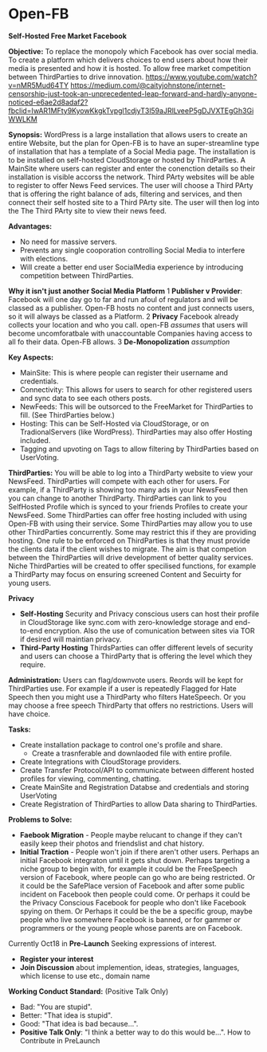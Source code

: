 # Open-FB
**Self-Hosted Free Market Facebook**

**Objective:**
To replace the monopoly which Facebook has over social media.
To create a platform which delivers choices to end users about how their media is presented and how it is hosted.
To allow free market competition between ThirdParties to drive innovation.
https://www.youtube.com/watch?v=nMR5Mud64TY
https://medium.com/@caityjohnstone/internet-censorship-just-took-an-unprecedented-leap-forward-and-hardly-anyone-noticed-e6ae2d8adaf2?fbclid=IwAR1MFty9KyowKkgkTvpgl1cdjyT3l59aJRlLveeP5gDJVXTEgGh3GiWWLKM

**Synopsis:** 
WordPress is a large installation that allows users to create an entire Website, but the plan for Open-FB is to have an super-streamline type of installation that has a template of a Social Media page. The installation is to be installed on self-hosted CloudStorage or hosted by ThirdParties. 
A MainSite where users can register and enter the conenction details so their installation is visible accorss the network.
Third PArty websites will be able to register to offer News Feed services. The user will choose a Third PArty that is offering the right balance of ads, filtering and services, and then connect their self hosted site to a Third PArty site. The user will then log into the The Third PArty site to view their news feed.

**Advantages:**
* No need for massive servers.
* Prevents any single cooporation controlling Social Media to interfere with elections.
* Will create a better end user SocialMedia experience by introducing competition between ThirdParties.

**Why it isn't just another Social Media Platform**
1 **Publisher v Provider**: Facebook will one day go to far and run afoul of regulators and will be classed as a publisher. Open-FB hosts no content and just connects users, so it will always be classed as a Platform.
2 **Privacy** Facebook already collects your location and who you call. open-FB _assumes_ that users will become uncomforatbale with unaccountable Companies having access to all fo their data. Open-FB allows.
3 **De-Monopolization**  _assumption_


**Key Aspects:**
* MainSite: This is where people can register their username and credentials.
* Connectivity: This allows for users to search for other registered users and sync data to see each others posts.
* NewFeeds: This will be outsorced to the FreeMarket for ThirdParties to fill. (See ThirdParties below.)
* Hosting: This can be Self-Hosted via CloudStorage, or on TradionalServers (like WordPress). ThirdParties may also offer Hosting included.
* Tagging and upvoting on Tags to allow filtering by ThirdParties based on UserVoting.

**ThirdParties:**
You will be able to log into a ThirdParty website to view your NewsFeed.
ThirdParties will compete with each other for users.
For example, if a ThirdParty is showing too many ads in your NewsFeed then you can change to another ThirdParty.
ThirdParties can link to you SelfHosted Profile which is synced to your friends Profiles to create your NewsFeed.
Some ThirdParties can offer free hosting included with using Open-FB with using their service.
Some ThirdParties may allow you to use other ThirdParties concurrently. Some may restrict this if they are providing hosting.
One rule to be enforced on ThirdParties is that they must provide the clients data if the client wishes to migrate.
The aim is that competion between the ThirdParties will drive development of better quality services. 
Niche ThirdParties will be created to offer specilised functions, for example a ThirdParty may focus on ensuring screened Content and Secuirty for young users. 

**Privacy**
* **Self-Hosting** Security and Privacy conscious users can host their profile in CloudStorage like sync.com with zero-knowledge storage and end-to-end encryption. Also the use of comunication between sites via TOR if desired will maintian privacy.
* **Third-Party Hosting** ThirdsParties can offer different levels of security and users can choose a ThirdParty that is offering the level which they require.

**Administration:**
Users can flag/downvote users. Reords will be kept for ThirdParties use. For example if a user is repeatedly Flagged for Hate Speech then you might use a ThirdParty who filters HateSpeech. Or you may choose a free speech ThirdParty that offers no restrictions. Users will have choice.

**Tasks:**
* Create installation package to control one's profile and share.
	- Create a trasnferable and downlaoded file with entire profile.
* Create Integrations with CloudStorage providers.
* Create Transfer Protocol/API to communicate between different hosted profiles for viewing, commenting, chatting.
* Create MainSite and Registration Databse and credentials and storing UserVoting
* Create Registration of ThirdParties to allow Data sharing to ThirdParties.


**Problems to Solve:**
* **Faebook Migration** - People maybe relucant to change if they can't easily keep their photos and friendslist and chat history.
* **Initial Traction** - People won't join if there aren't other users. Perhaps an initial Facebook integraton until it gets shut down. Perhaps targeting a niche group to begin with, for example it could be the FreeSpeech version of Facebook, where people can go who are being restricted. Or it could be the SafePlace version of Facebook and after some public incident on Facebook then people could come. Or perhaps it could be the Privacy Conscious Facebook for people who don't like Facebook spying on them. Or Perhaps it could be the be a specific group, maybe people who live somewhere Facebook is banned, or for gammer or programmers or the young people whose parents are on Facebook.
 
 Currently Oct18 in **Pre-Launch** Seeking expressions of interest.
* **Register your interest**
* **Join Discussion** about implemention, ideas, strategies, languages, which license to use etc., domain name

**Working Conduct Standard:**
(Positive Talk Only)
* Bad: "You are stupid".
* Better: "That idea is stupid".
* Good: "That idea is bad because...".
* **Positive Talk Only**: "I think a better way to do this would be...".
How to Contribute in PreLaunch


